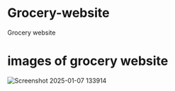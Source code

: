 # Grocery-website
Grocery website
# images of grocery website
![Screenshot 2025-01-07 133914](https://github.com/user-attachments/assets/6c51b6e5-74d1-4706-8dcb-c4b9e1c500d6)
